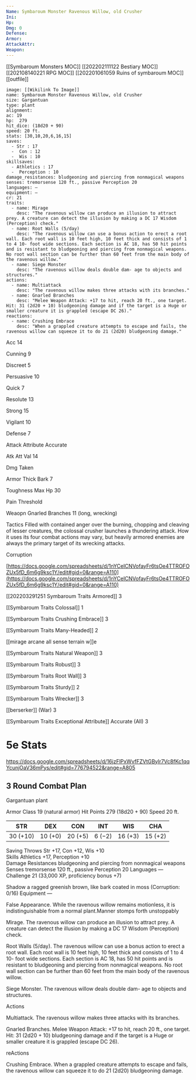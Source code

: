 ```yaml
---
Name: Symbaroum Monster Ravenous Willow, old Crusher
Ini: 
Hp: 
Dmg: 0
Defense: 
Armor: 
AttackAttr: 
Weapon: 
---
```

[[Symbaroum Monsters MOC]]
[[202202111122 Bestiary MOC]]
[[202108140221 RPG MOC]]
[[202201061059 Ruins of symbaroum MOC]]
[[outfile]]
```statblock
image: [[Wikilink To Image]]
name: Symbaroum Monster Ravenous Willow, old Crusher
size: Gargantuan
type: plant
alignment:
ac: 19
hp:  279
hit_dice: (18d20 + 90)
speed: 20 ft.
stats: [30,10,20,6,16,15]
saves:
  - Str : 17
  -  Con : 12
  -  Wis : 10
skillsaves:
  - Athletics : 17
  -  Perception : 10
damage_resistances: bludgeoning and piercing from nonmagical weapons
senses: tremorsense 120 ft., passive Perception 20
languages: —
equipment: —
cr: 21
traits:
  - name: Mirage
    desc: "The ravenous willow can produce an illusion to attract prey. A creature can detect the illusion by making a DC 17 Wisdom (Perception) check."
  - name: Root Walls (5/day)
    desc: "The ravenous willow can use a bonus action to erect a root wall. Each root wall is 10 feet high, 10 feet thick and consists of 1 to 4 10- foot wide sections. Each section is AC 18, has 50 hit points and is resistant to bludgeoning and piercing from nonmagical weapons. No root wall section can be further than 60 feet from the main body of the ravenous willow."
  - name: Siege Monster
    desc: "The ravenous willow deals double dam- age to objects and structures."
actions:
  - name: Multiattack
    desc: "The ravenous willow makes three attacks with its branches."
  - name: Gnarled Branches
    desc: "Melee Weapon Attack: +17 to hit, reach 20 ft., one target. Hit: 31 (2d20 + 10) bludgeoning damage and if the target is a Huge or smaller creature it is grappled (escape DC 26)."
reactions:
  - name: Crushing Embrace
    desc: "When a grappled creature attempts to escape and fails, the ravenous willow can squeeze it to do 21 (2d20) bludgeoning damage."
```
Acc 14

Cunning 9

Discreet 5

Persuasive 10

Quick 7

Resolute 13

Strong 15

Vigilant 10

Defense 7

Attack Attribute Accurate

Atk Att Val 14

Dmg Taken

Armor Thick Bark 7

Toughness Max Hp 30

Pain Threshold

Weaopn Gnarled Branches 11 (long, wrecking)

Tactics Filled with contained anger over the burning, chopping and cleaving of lesser creatures, the colossal crusher launches a thundering attack. How it uses its four combat actions may vary, but heavily armored enemies are always the primary target of its wrecking attacks.

Corruption

[https://docs.google.com/spreadsheets/d/1nYCeICNVofayFr6tsOe4TTROFOZUx5fD_6m6g9ksc1Y/edit#gid=0&range=A110](https://docs.google.com/spreadsheets/d/1nYCeICNVofayFr6tsOe4TTROFOZUx5fD_6m6g9ksc1Y/edit#gid=0&range=A110)

[[202203291251 Symbaroum Traits Armored]] 3

[[Symbaroum Traits Colossal]] 1

[[Symbaroum Traits Crushing Embrace]] 3

[[Symbaroum Traits Many-Headed]] 2

[[mirage arcane all sense terrain w]]e

[[Symbaroum Traits Natural Weapon]] 3

[[Symbaroum Traits Robust]] 3

[[Symbaroum Traits Root Wall]] 3

[[Symbaroum Traits Sturdy]] 2

[[Symbaroum Traits Wrecker]] 3

[[berserker]] (War) 3

[[Symbaroum Traits Exceptional Attribute]] Accurate (All) 3

# 5e Stats 
https://docs.google.com/spreadsheets/d/16jzFlPxWvfFZVtGBylr7Vc8fKc1qqYcunjOaV36mPys/edit#gid=776794522&range=A805
## 3 Round Combat Plan

 

Gargantuan plant

 

Armor Class 19 (natural armor)
Hit Points 279 (18d20 + 90)
Speed 20 ft.

| STR      | DEX     | CON     | INT    | WIS     | CHA     |
| -------- | ------- | ------- | ------ | ------- | ------- |
| 30 (+10) | 10 (+0) | 20 (+5) | 6 (−2) | 16 (+3) | 15 (+2) |

 

Saving Throws Str +17, Con +12, Wis +10  
Skills Athletics +17, Perception +10  
Damage Resistances bludgeoning and piercing from nonmagical weapons  
Senses tremorsense 120 ft., passive Perception 20 
Languages —  
Challenge 21 (33,000 XP, proficiency bonus +7)
 

Shadow a ragged greenish brown, like bark coated in moss (Corruption: 0/16)
Equipment —

False Appearance. While the ravenous willow remains motionless, it is indistinguishable from a normal plant.Manner stomps forth unstoppably  

Mirage. The ravenous willow can produce an illusion to attract prey. A creature can detect the illusion by making a DC 17 Wisdom (Perception) check.

Root Walls (5/day). The ravenous willow can use a bonus action to erect a root wall. Each root wall is 10 feet high, 10 feet thick and consists of 1 to 4 10- foot wide sections. Each section is AC 18, has 50 hit points and is resistant to bludgeoning and piercing from nonmagical weapons. No root wall section can be further than 60 feet from the main body of the ravenous willow. 

Siege Monster. The ravenous willow deals double dam- age to objects and structures.

Actions

Multiattack. The ravenous willow makes three attacks with its branches.

Gnarled Branches. Melee Weapon Attack: +17 to hit, reach 20 ft., one target. Hit: 31 (2d20 + 10) bludgeoning damage and if the target is a Huge or smaller creature it is grappled (escape DC 26).

reActions


Crushing Embrace. When a grappled creature attempts to escape and fails, the ravenous willow can squeeze it to do 21 (2d20) bludgeoning damage.